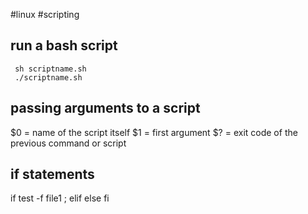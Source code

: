 #linux #scripting
## run a bash script
```
 sh scriptname.sh
 ./scriptname.sh
```

## passing arguments to a script

$0 = name of the script itself
$1 = first argument
$? = exit code of the previous command or script

## if statements
if test -f file1 ; 
elif
else
fi
